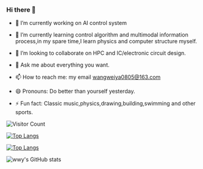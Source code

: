 ### Hi there 👋

<!--
**wwy2020211/wwy2020211** is a ✨ _special_ ✨ repository because its `README.md` (this file) appears on your GitHub profile.

Here are some ideas to get you started:

- 🔭 I’m currently working on ...
- 🌱 I’m currently learning ...
- 👯 I’m looking to collaborate on ...
- 🤔 I’m looking for help with ...
- 💬 Ask me about ...
- 📫 How to reach me: ...
- 😄 Pronouns: ...
- ⚡ Fun fact: ...
-->

- 🔭 I’m currently working on AI control system

- 🌱 I’m currently learning control algorithm and multimodal information process,in my spare time,I learn physics and computer structure myself.

- 👯 I’m looking to collaborate on HPC and IC/electronic circuit design.

- 💬 Ask me about everything you want.

- 📫 How to reach me: my email wangweiya0805@163.com

- 😄 Pronouns: Do better than yourself yesterday.

- ⚡ Fun fact: Classic music,physics,drawing,building,swimming and other sports.


![Visitor Count](https://profile-counter.glitch.me/wwy2020211/count.svg)

[![Top Langs](https://github-readme-stats.vercel.app/api/top-langs/?username=wwy2020211)](https://github.com/wwy2020211/github-readme-stats)

[![Top Langs](https://github-readme-stats.vercel.app/api/top-langs/?username=wwy2020211&layout=compact)](https://github.com/wwy2020211/github-readme-stats)

![wwy's GitHub stats](https://github-readme-stats.vercel.app/api?username=wwy2020211&show_icons=true&theme=tokyonight)
